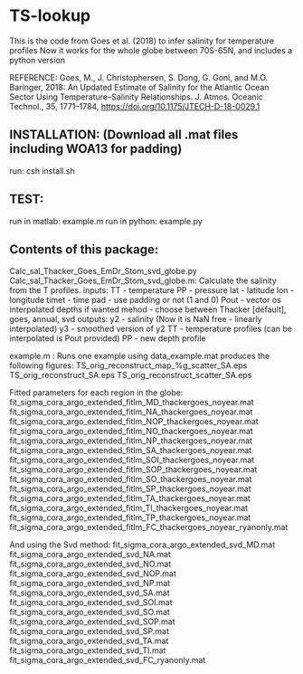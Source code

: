# TS-lookup
This is the code from Goes et al. (2018) to infer salinity for temperature profiles
Now it works for the whole globe between 70S-65N, and includes a python version

REFERENCE: 
Goes, M., J. Christophersen, S. Dong, G. Goni, and M.O. Baringer, 2018: An Updated Estimate of Salinity for the Atlantic Ocean Sector Using Temperature–Salinity Relationships. J. Atmos. Oceanic Technol., 35, 1771–1784, https://doi.org/10.1175/JTECH-D-18-0029.1

## INSTALLATION:  (Download all .mat files including WOA13 for padding)
run: csh install.sh

## TEST:
run in matlab: example.m 
run in python: example.py

## Contents of this package:
Calc_sal_Thacker_Goes_EmDr_Stom_svd_globe.py
Calc_sal_Thacker_Goes_EmDr_Stom_svd_globe.m: Calculate the salinity from the T profiles.
inputs: TT - temperature
        PP - pressure
        lat - latitude
        lon - longitude
        timet - time
        pad - use padding or not (1 and 0)
        Pout - vector os interpolated depths if wanted
        mehod - choose between Thacker [default], goes, annual, svd
outputs: y2 - salinity (Now it is NaN free - linearly interpolated)
         y3 - smoothed version of y2
         TT - temperature profiles (can be interpolated is Pout provided)
         PP - new depth profile

example.m : Runs one example using data_example.mat
 produces the following figures: 
   TS_orig_reconstruct_map_%g_scatter_SA.eps
   TS_orig_reconstruct_SA.eps
   TS_orig_reconstruct_scatter_SA.eps

Fitted parameters for each region in the globe:
fit_sigma_cora_argo_extended_fitlm_MD_thackergoes_noyear.mat
fit_sigma_cora_argo_extended_fitlm_NA_thackergoes_noyear.mat
fit_sigma_cora_argo_extended_fitlm_NOP_thackergoes_noyear.mat
fit_sigma_cora_argo_extended_fitlm_NO_thackergoes_noyear.mat
fit_sigma_cora_argo_extended_fitlm_NP_thackergoes_noyear.mat
fit_sigma_cora_argo_extended_fitlm_SA_thackergoes_noyear.mat
fit_sigma_cora_argo_extended_fitlm_SOI_thackergoes_noyear.mat
fit_sigma_cora_argo_extended_fitlm_SOP_thackergoes_noyear.mat
fit_sigma_cora_argo_extended_fitlm_SO_thackergoes_noyear.mat
fit_sigma_cora_argo_extended_fitlm_SP_thackergoes_noyear.mat
fit_sigma_cora_argo_extended_fitlm_TA_thackergoes_noyear.mat
fit_sigma_cora_argo_extended_fitlm_TI_thackergoes_noyear.mat
fit_sigma_cora_argo_extended_fitlm_TP_thackergoes_noyear.mat
fit_sigma_cora_argo_extended_fitlm_FC_thackergoes_noyear_ryanonly.mat

And using the Svd method:
fit_sigma_cora_argo_extended_svd_MD.mat
fit_sigma_cora_argo_extended_svd_NA.mat
fit_sigma_cora_argo_extended_svd_NO.mat
fit_sigma_cora_argo_extended_svd_NOP.mat
fit_sigma_cora_argo_extended_svd_NP.mat
fit_sigma_cora_argo_extended_svd_SA.mat
fit_sigma_cora_argo_extended_svd_SOI.mat
fit_sigma_cora_argo_extended_svd_SO.mat
fit_sigma_cora_argo_extended_svd_SOP.mat
fit_sigma_cora_argo_extended_svd_SP.mat
fit_sigma_cora_argo_extended_svd_TA.mat
fit_sigma_cora_argo_extended_svd_TI.mat
fit_sigma_cora_argo_extended_svd_FC_ryanonly.mat
